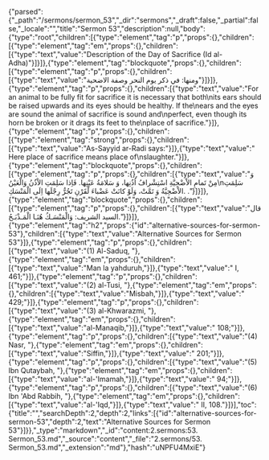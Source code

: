 {"parsed":{"_path":"/sermons/sermon_53","_dir":"sermons","_draft":false,"_partial":false,"_locale":"","title":"Sermon 53","description":null,"body":{"type":"root","children":[{"type":"element","tag":"p","props":{},"children":[{"type":"element","tag":"em","props":{},"children":[{"type":"text","value":"Description of the Day of Sacrifice (Id al-Adha)"}]}]},{"type":"element","tag":"blockquote","props":{},"children":[{"type":"element","tag":"p","props":{},"children":[{"type":"text","value":"ومنها: في ذكر يوم النحر وصفة الاضحية"}]}]},{"type":"element","tag":"p","props":{},"children":[{"type":"text","value":"For an animal to be fully fit for sacrifice it is necessary that both\nits ears should be raised upwards and its eyes should be healthy. If the\nears and the eyes are sound the animal of sacrifice is sound and\nperfect, even though its horn be broken or it drags its feet to the\nplace of sacrifice."}]},{"type":"element","tag":"p","props":{},"children":[{"type":"element","tag":"strong","props":{},"children":[{"type":"text","value":"As-Sayyid ar-Radi says:"}]},{"type":"text","value":" Here place of sacrifice means place of\nslaughter."}]},{"type":"element","tag":"blockquote","props":{},"children":[{"type":"element","tag":"p","props":{},"children":[{"type":"text","value":"وَ مِنْ تَمامِ الاْضْحِيَّةِ اسْتِشْرافُ اُذُنِها، وَ سَلامَةُ عَيْنِها. فَاِذا سَلِمَتِ الاْذُنُ وَالْعَيْنُ\nسَلِمَتِ الاْضْحِيَّةُ وَ تَمَّتْ، وَلَوْ كانَتْ عَضْباءَ لْقَرْنِ تَجُرُّ رِجْلَها اِلَى الْمَنْسَكِ. ."}]}]},{"type":"element","tag":"blockquote","props":{},"children":[{"type":"element","tag":"p","props":{},"children":[{"type":"text","value":"قال السيد الشريف: وَالْمَنْسَـكُ هُنَـا الْمَـذْبَـحُ."}]}]},{"type":"element","tag":"h2","props":{"id":"alternative-sources-for-sermon-53"},"children":[{"type":"text","value":"Alternative Sources for Sermon 53"}]},{"type":"element","tag":"p","props":{},"children":[{"type":"text","value":"(1) Al-Saduq, "},{"type":"element","tag":"em","props":{},"children":[{"type":"text","value":"Man la yahduruh,"}]},{"type":"text","value":" I, 461;"}]},{"type":"element","tag":"p","props":{},"children":[{"type":"text","value":"(2) al-Tusi, "},{"type":"element","tag":"em","props":{},"children":[{"type":"text","value":"Misbah,"}]},{"type":"text","value":" 429;"}]},{"type":"element","tag":"p","props":{},"children":[{"type":"text","value":"(3) al-Khwarazmi, "},{"type":"element","tag":"em","props":{},"children":[{"type":"text","value":"al-Manaqib,"}]},{"type":"text","value":" 108;"}]},{"type":"element","tag":"p","props":{},"children":[{"type":"text","value":"(4) Nasr, "},{"type":"element","tag":"em","props":{},"children":[{"type":"text","value":"Siffin,"}]},{"type":"text","value":" 201;"}]},{"type":"element","tag":"p","props":{},"children":[{"type":"text","value":"(5) Ibn Qutaybah, "},{"type":"element","tag":"em","props":{},"children":[{"type":"text","value":"al-'Imamah,"}]},{"type":"text","value":" 94;"}]},{"type":"element","tag":"p","props":{},"children":[{"type":"text","value":"(6) Ibn 'Abd Rabbih, "},{"type":"element","tag":"em","props":{},"children":[{"type":"text","value":"al-'Iqd,"}]},{"type":"text","value":" II, 108."}]}],"toc":{"title":"","searchDepth":2,"depth":2,"links":[{"id":"alternative-sources-for-sermon-53","depth":2,"text":"Alternative Sources for Sermon 53"}]}},"_type":"markdown","_id":"content:2.sermons:53. Sermon_53.md","_source":"content","_file":"2.sermons/53. Sermon_53.md","_extension":"md"},"hash":"uNPFU4MxiE"}